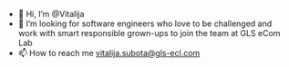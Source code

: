 - 👋 Hi, I’m @Vitalija
- 👀 I’m looking for software engineers who love to be challenged and work with smart responsible grown-ups to join the team at GLS eCom Lab
- 📫 How to reach me vitalija.subota@gls-ecl.com

<!---
vitabird/vitabird is a ✨ special ✨ repository because its `README.md` (this file) appears on your GitHub profile.
You can click the Preview link to take a look at your changes.
--->
